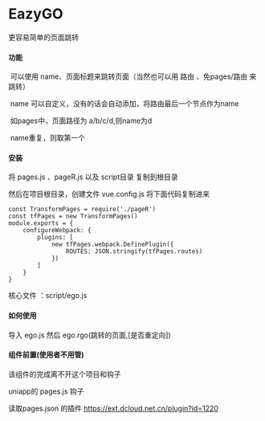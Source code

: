 # EazyGO

更容易简单的页面跳转



#### 功能

​	可以使用 name、页面标题来跳转页面（当然也可以用 路由 、免pages/路由 来跳转）



​	name 可以自定义，没有的话会自动添加，将路由最后一个节点作为name

​	如pages中，页面路径为 a/b/c/d,则name为d

​	name重复，则取第一个



#### 安装

将 pages.js 、pageR.js  以及 script目录 复制到根目录

然后在项目根目录，创建文件 vue.config.js  将下面代码复制进来

```
const TransformPages = require('./pageR')
const tfPages = new TransformPages()
module.exports = {
    configureWebpack: {
        plugins: [
            new tfPages.webpack.DefinePlugin({
                ROUTES: JSON.stringify(tfPages.routes)
            })
        ]
    }
}
```

核心文件 ：script/ego.js



#### 如何使用

导入 ego.js 然后 ego.rgo(跳转的页面,[是否重定向]) 



#### 组件前置(使用者不用管)

该组件的完成离不开这个项目和钩子



uniapp的 pages.js 钩子

读取pages.json 的插件 https://ext.dcloud.net.cn/plugin?id=1220

